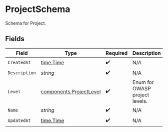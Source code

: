 # ProjectSchema

Schema for Project.


## Fields

| Field                                                              | Type                                                               | Required                                                           | Description                                                        |
| ------------------------------------------------------------------ | ------------------------------------------------------------------ | ------------------------------------------------------------------ | ------------------------------------------------------------------ |
| `CreatedAt`                                                        | [time.Time](https://pkg.go.dev/time#Time)                          | :heavy_check_mark:                                                 | N/A                                                                |
| `Description`                                                      | *string*                                                           | :heavy_check_mark:                                                 | N/A                                                                |
| `Level`                                                            | [components.ProjectLevel](../../models/components/projectlevel.md) | :heavy_check_mark:                                                 | Enum for OWASP project levels.                                     |
| `Name`                                                             | *string*                                                           | :heavy_check_mark:                                                 | N/A                                                                |
| `UpdatedAt`                                                        | [time.Time](https://pkg.go.dev/time#Time)                          | :heavy_check_mark:                                                 | N/A                                                                |